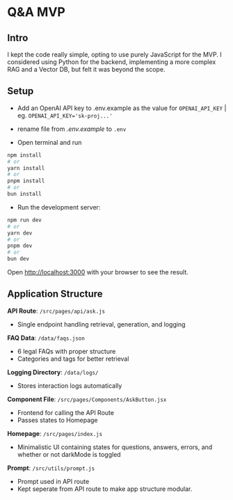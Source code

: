 # Q&A MVP

## Intro

I kept the code really simple, opting to use purely JavaScript for the MVP. I considered using Python for the backend, implementing a more complex RAG and a Vector DB, but felt it was beyond the scope.

## Setup

- Add an OpenAI API key to .env.example as the value for `OPENAI_API_KEY` | eg. `OPENAI_API_KEY='sk-proj...'`
- rename file from _.env.example_ to `.env`

- Open terminal and run

```bash
npm install
# or
yarn install
# or
pnpm install
# or
bun install
```

- Run the development server:

```bash
npm run dev
# or
yarn dev
# or
pnpm dev
# or
bun dev
```

Open [http://localhost:3000](http://localhost:3000) with your browser to see the result.

## Application Structure

**API Route**: `/src/pages/api/ask.js`

- Single endpoint handling retrieval, generation, and logging

**FAQ Data**: `/data/faqs.json`

- 6 legal FAQs with proper structure
- Categories and tags for better retrieval

**Logging Directory**: `/data/logs/`

- Stores interaction logs automatically

**Component File**: `/src/pages/Components/AskButton.jsx`

- Frontend for calling the API Route
- Passes states to Homepage

**Homepage**: `/src/pages/index.js`

- Minimalistic UI containing states for questions, answers, errors, and whether or not darkMode is toggled

**Prompt**: `/src/utils/prompt.js`

- Prompt used in API route
- Kept seperate from API route to make app structure modular.
